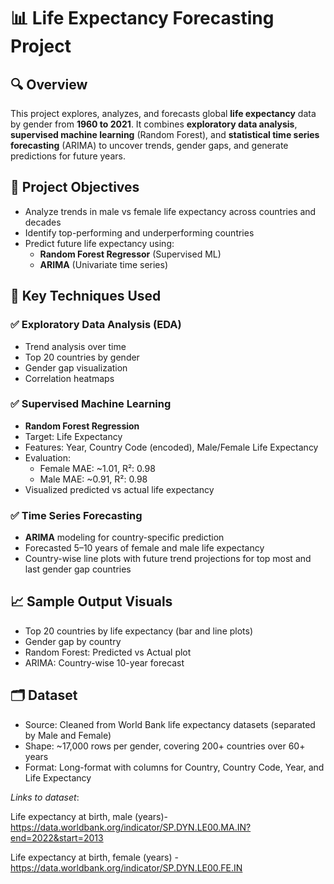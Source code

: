 # 📊 Life Expectancy Forecasting Project

## 🔍 Overview
This project explores, analyzes, and forecasts global **life expectancy** data by gender from **1960 to 2021**. It combines **exploratory data analysis**, **supervised machine learning** (Random Forest), and **statistical time series forecasting** (ARIMA) to uncover trends, gender gaps, and generate predictions for future years.

## 🚀 Project Objectives
- Analyze trends in male vs female life expectancy across countries and decades
- Identify top-performing and underperforming countries
- Predict future life expectancy using:
  - **Random Forest Regressor** (Supervised ML)
  - **ARIMA** (Univariate time series)

## 📌 Key Techniques Used

### ✅ Exploratory Data Analysis (EDA)
- Trend analysis over time
- Top 20 countries by gender
- Gender gap visualization
- Correlation heatmaps

### ✅ Supervised Machine Learning
- **Random Forest Regression**
- Target: Life Expectancy
- Features: Year, Country Code (encoded), Male/Female Life Expectancy
- Evaluation:
  - Female MAE: ~1.01, R²: 0.98
  - Male MAE: ~0.91, R²: 0.98
- Visualized predicted vs actual life expectancy

### ✅ Time Series Forecasting
- **ARIMA** modeling for country-specific prediction
- Forecasted 5–10 years of female and male life expectancy
- Country-wise line plots with future trend projections for top most and last gender gap countries

## 📈 Sample Output Visuals
- Top 20 countries by life expectancy (bar and line plots)
- Gender gap by country
- Random Forest: Predicted vs Actual plot
- ARIMA: Country-wise 10-year forecast

## 🗂️ Dataset
- Source: Cleaned from World Bank life expectancy datasets (separated by Male and Female)
- Shape: ~17,000 rows per gender, covering 200+ countries over 60+ years
- Format: Long-format with columns for Country, Country Code, Year, and Life Expectancy

 
*Links to dataset*: <br/>

Life expectancy at birth, male (years)- https://data.worldbank.org/indicator/SP.DYN.LE00.MA.IN?end=2022&start=2013 <br/>

Life expectancy at birth, female (years) - https://data.worldbank.org/indicator/SP.DYN.LE00.FE.IN <br/>
